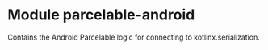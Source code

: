 # Module parcelable-android

Contains the Android Parcelable logic for connecting to kotlinx.serialization.
